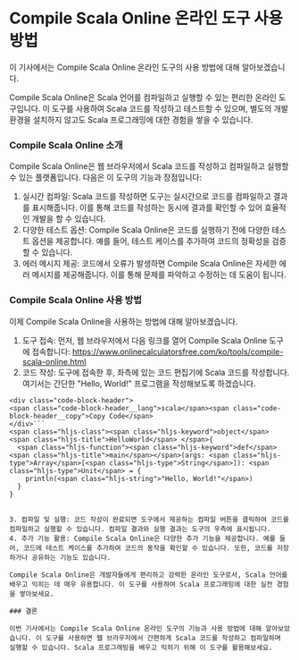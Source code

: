 Compile Scala Online 온라인 도구 사용 방법
=================================

이 기사에서는 Compile Scala Online 온라인 도구의 사용 방법에 대해 알아보겠습니다.

Compile Scala Online은 Scala 언어를 컴파일하고 실행할 수 있는 편리한 온라인 도구입니다. 이 도구를 사용하여 Scala 코드를 작성하고 테스트할 수 있으며, 별도의 개발 환경을 설치하지 않고도 Scala 프로그래밍에 대한 경험을 쌓을 수 있습니다.

### Compile Scala Online 소개

Compile Scala Online은 웹 브라우저에서 Scala 코드를 작성하고 컴파일하고 실행할 수 있는 플랫폼입니다. 다음은 이 도구의 기능과 장점입니다:

1. 실시간 컴파일: Scala 코드를 작성하면 도구는 실시간으로 코드를 컴파일하고 결과를 표시해줍니다. 이를 통해 코드를 작성하는 동시에 결과를 확인할 수 있어 효율적인 개발을 할 수 있습니다.
2. 다양한 테스트 옵션: Compile Scala Online은 코드를 실행하기 전에 다양한 테스트 옵션을 제공합니다. 예를 들어, 테스트 케이스를 추가하여 코드의 정확성을 검증할 수 있습니다.
3. 에러 메시지 제공: 코드에서 오류가 발생하면 Compile Scala Online은 자세한 에러 메시지를 제공해줍니다. 이를 통해 문제를 파악하고 수정하는 데 도움이 됩니다.

### Compile Scala Online 사용 방법

이제 Compile Scala Online을 사용하는 방법에 대해 알아보겠습니다.

1. 도구 접속: 먼저, 웹 브라우저에서 다음 링크를 열어 Compile Scala Online 도구에 접속합니다: <https://www.onlinecalculatorsfree.com/ko/tools/compile-scala-online.html>
2. 코드 작성: 도구에 접속한 후, 좌측에 있는 코드 편집기에 Scala 코드를 작성합니다. 여기서는 간단한 "Hello, World!" 프로그램을 작성해보도록 하겠습니다.

```
<div class="code-block-header">
<span class="code-block-header__lang">scala</span><span class="code-block-header__copy">Copy Code</span>
</div>```
<span class="hljs-class"><span class="hljs-keyword">object</span> <span class="hljs-title">HelloWorld</span> </span>{
  <span class="hljs-function"><span class="hljs-keyword">def</span> <span class="hljs-title">main</span></span>(args: <span class="hljs-type">Array</span>[<span class="hljs-type">String</span>]): <span class="hljs-type">Unit</span> = {
    println(<span class="hljs-string">"Hello, World!"</span>)
  }
}

```
```

3. 컴파일 및 실행: 코드 작성이 완료되면 도구에서 제공하는 컴파일 버튼을 클릭하여 코드를 컴파일하고 실행할 수 있습니다. 컴파일 결과와 실행 결과는 도구의 우측에 표시됩니다.
4. 추가 기능 활용: Compile Scala Online은 다양한 추가 기능을 제공합니다. 예를 들어, 코드에 테스트 케이스를 추가하여 코드의 동작을 확인할 수 있습니다. 또한, 코드를 저장하거나 공유하는 기능도 있습니다.

Compile Scala Online은 개발자들에게 편리하고 강력한 온라인 도구로서, Scala 언어를 배우고 익히는 데 매우 유용합니다. 이 도구를 사용하여 Scala 프로그래밍에 대한 실전 경험을 쌓아보세요.

### 결론

이번 기사에서는 Compile Scala Online 온라인 도구의 기능과 사용 방법에 대해 알아보았습니다. 이 도구를 사용하면 웹 브라우저에서 간편하게 Scala 코드를 작성하고 컴파일하며 실행할 수 있습니다. Scala 프로그래밍을 배우고 익히기 위해 이 도구를 활용해보세요.